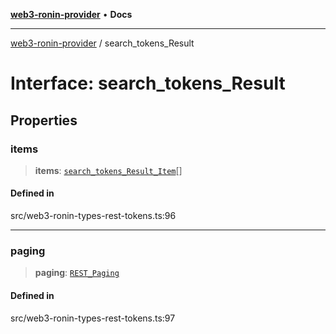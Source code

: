 [**web3-ronin-provider**](../README.md) • **Docs**

***

[web3-ronin-provider](../globals.md) / search\_tokens\_Result

# Interface: search\_tokens\_Result

## Properties

### items

> **items**: [`search_tokens_Result_Item`](search_tokens_Result_Item.md)[]

#### Defined in

src/web3-ronin-types-rest-tokens.ts:96

***

### paging

> **paging**: [`REST_Paging`](REST_Paging.md)

#### Defined in

src/web3-ronin-types-rest-tokens.ts:97
